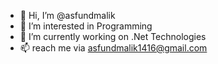 - 👋 Hi, I’m @asfundmalik
- 👀 I’m interested in Programming 
- 🌱 I’m currently working on .Net Technologies
- 📫 reach me via asfundmalik1416@gmail.com

<!---
asfundmalik/asfundmalik is a ✨ special ✨ repository because its `README.md` (this file) appears on your GitHub profile.
You can click the Preview link to take a look at your changes.
--->

